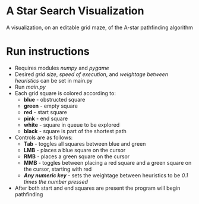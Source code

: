 # A Star Search Visualization  

A visualization, on an editable grid maze, of the A-star pathfinding algorithm  

# Run instructions  
  - Requires modules *numpy* and *pygame*  
  - Desired *grid size*, *speed of execution*, and *weightage between heuristics* can be set in main.py  
  - Run *main.py*  
  - Each grid square is colored according to:
    * **blue** - obstructed square  
    * **green** - empty square
    * **red** - start square
    * **pink** - end square
    * **white** - square in queue to be explored
    * **black** - square is part of the shortest path
  - Controls are as follows:  
    * **Tab** - toggles all squares between blue and green
    * **LMB** - places a blue square on the cursor
    * **RMB** - places a green square on the cursor
    * **MMB** - toggles between placing a red square and a green square on the cursor, starting with red
    * ***Any numeric key*** - sets the weightage between heuristics to be *0.1 times the number pressed*
  - After both start and end squares are present the program will begin pathfinding


